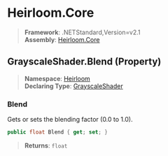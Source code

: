 # Heirloom.Core

> **Framework**: .NETStandard,Version=v2.1  
> **Assembly**: [Heirloom.Core][0]

## GrayscaleShader.Blend (Property)

> **Namespace**: [Heirloom][0]  
> **Declaring Type**: [GrayscaleShader][1]

### Blend

Gets or sets the blending factor (0.0 to 1.0).

```cs
public float Blend { get; set; }
```

> **Returns**: `float`

[0]: ../../../Heirloom.Core.md
[1]: ../GrayscaleShader.md
